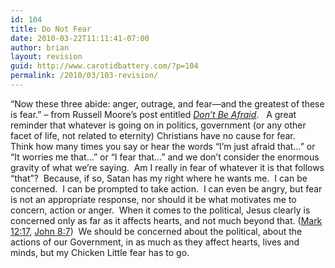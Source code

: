 ```yaml
---
id: 104
title: Do Not Fear
date: 2010-03-22T11:11:41-07:00
author: brian
layout: revision
guid: http://www.carotidbattery.com/?p=104
permalink: /2010/03/103-revision/
---
```

“Now these three abide: anger, outrage, and fear—and the greatest of these is fear.” &#8211; from Russell Moore&#8217;s post entitled <a title="Don't Be Afraid" href="http://www.russellmoore.com/2010/03/22/dont-be-afraid/" target="_blank"><em>Don&#8217;t Be Afraid</em></a>.   A great reminder that whatever is going on in politics, government (or any other facet of life, not related to eternity) Christians have no cause for fear.    Think how many times you say or hear the words &#8220;I&#8217;m just afraid that&#8230;&#8221; or &#8220;It worries me that&#8230;&#8221; or &#8220;I fear that&#8230;&#8221; and we don&#8217;t consider the enormous gravity of what we&#8217;re saying.  Am I really in fear of whatever it is that follows &#8220;that&#8221;?  Because, if so, Satan has my right where he wants me.  I can be concerned.  I can be prompted to take action.  I can even be angry, but fear is not an appropriate response, nor should it be what motivates me to concern, action or anger.  When it comes to the political, Jesus clearly is concerned only as far as it affects hearts, and not much beyond that. (<a title="Mark 12:17" href="http://bible.cc/mark/12-17.htm" target="_blank">Mark 12:17</a>, <a title="John 8:7" href="http://bible.cc/john/8-7.htm" target="_blank">John 8:7</a>)  We should be concerned about the political, about the actions of our Government, in as much as they affect hearts, lives and minds, but my Chicken Little fear has to go.

<div id="_mcePaste" style="position: absolute; left: -10000px; top: 0px; width: 1px; height: 1px; overflow: hidden;">
  <h2>
    Don’t Be Afraid
  </h2>
</div>